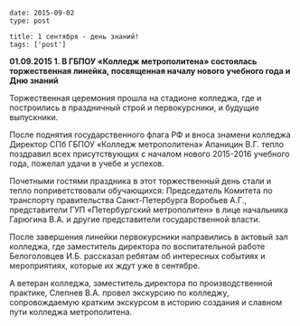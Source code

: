 ```
date: 2015-09-02
type: post

title: 1 сентября - день знаний!
tags: ['post']
```

**01.09.2015 1. В ГБПОУ «Колледж метрополитена» состоялась торжественная линейка, посвященная началу нового учебного года и Дню знаний**

Торжественная церемония прошла на стадионе колледжа, где и построились в праздничный строй и первокурсники, и будущие выпускники.

После поднятия государственного флага РФ и вноса знамени колледжа Директор СПб ГБПОУ «Колледж метрополитена» Апаницин В.Г. тепло поздравил всех присутствующих с началом нового 2015-2016 учебного года, пожелал удачи в учебе и успехов.

Почетными гостями праздника в этот торжественный день стали и тепло поприветствовали обучающихся: Председатель Комитета по транспорту правительства Санкт-Петербурга Воробьев А.Г., представители ГУП «Петербургский метрополитен» в лице начальника Гарюгина В.А. и другие представители государственной власти.

После завершения линейки первокурсники направились в актовый зал колледжа, где заместитель директора по воспитательной работе Белоголовцев И.Б. рассказал ребятам об интересных событиях и мероприятиях, которые их ждут уже в сентябре.

А ветеран колледжа, заместитель директора по производственной практике, Слепнев В.А. провел экскурсию по колледжу, сопровождаемую кратким экскурсом в историю создания и славном пути колледжа метрополитена.
